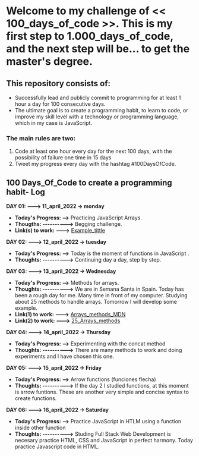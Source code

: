 # Welcome to my challenge of << 100_days_of_code >>. This is my first step to 1.000_days_of_code, and the next step will be... to get the master's degree.

## This repository consists of:
- Successfully lead and publicly commit to programming for at least 1 hour a day for 100 consecutive days.
- The ultimate goal is to create a programming habit, to learn to code, or improve my skill level with a  technology or programming language, which in my case is JavaScript.

### The main rules are two:
1. Code at least one hour every day for the next 100 days, with the possibility of failure one time in 15 days
2. Tweet my progress every day with the hashtag #100DaysOfCode.

## 100 Days_Of_Code to create a programming habit- Log 

**DAY 01: ---> 11_april_2022 -> monday**
- **Today's Progress: -->** Practicing JavaScript Arrays. 
- **Thougths: ---------->** Begging challenge. 
- **Link(s) to work: --->** [Example_tittle](http://www.no-example-at-the-moment.com)

**DAY 02: ---> 12_april_2022 -> tuesday**
- **Today's Progress: -->** Today is the moment of functions in JavaScript .
- **Thoughts: ---------->** Continuing day a day, step by step.
  
**DAY 03: ---> 13_april_2022 -> Wednesday**
- **Today's Progress: -->** Methods for arrays.
- **Thoughts: ---------->** We are in Semana Santa in Spain. Today has been a rough day for me. Many time in front of my computer. Studying about 25 methods to handle arrays. Tomorrow I will develop some example.
- **Link(1) to work: --->** [Arrays_methods_MDN](https://developer.mozilla.org/es/docs/Web/JavaScript/Reference/Global_Objects/Array)
- **Link(2) to work: --->** [25_Arrays_methods](https://dev.to/gdcodev/25-metodos-de-arrays-en-javascript-que-todo-desarrollador-debe-conocer-4a2d)
  
**DAY 04: ---> 14_april_2022 -> Thursday**
- **Today's Progress: -->** Experimenting with the concat method
- **Thoughts: ---------->** There are many methods to work and doing experiments and I have chosen this one.

**DAY 05: ---> 15_april_2022 -> Friday**
- **Today's Progress: -->** Arrow functions (funciones flecha)
- **Thoughts: ---------->** If the day 2 I studied functions, at this moment is arrow funtions. These are another very simple and concise syntax to create functions.

**DAY 06: ---> 16_april_2022 -> Saturday**
- **Today's Progress: -->** Practice JavaScript in HTLM using a function inside other function
- **Thoughts: ---------->** Studing Full Stack Web Development is necesary practice HTML, CSS and JavaScript in perfect harmony. Today practice Javascript code in HTML.